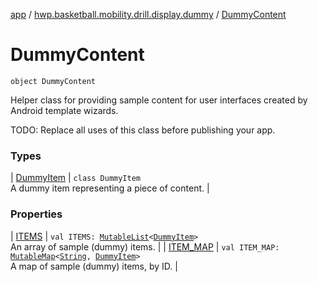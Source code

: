 [app](../../index.md) / [hwp.basketball.mobility.drill.display.dummy](../index.md) / [DummyContent](.)

# DummyContent

`object DummyContent`

Helper class for providing sample content for user interfaces created by
Android template wizards.

TODO: Replace all uses of this class before publishing your app.

### Types

| [DummyItem](-dummy-item/index.md) | `class DummyItem`<br>A dummy item representing a piece of content. |

### Properties

| [ITEMS](-i-t-e-m-s.md) | `val ITEMS: `[`MutableList`](https://kotlinlang.org/api/latest/jvm/stdlib/kotlin.collections/-mutable-list/index.html)`<`[`DummyItem`](-dummy-item/index.md)`>`<br>An array of sample (dummy) items. |
| [ITEM_MAP](-i-t-e-m_-m-a-p.md) | `val ITEM_MAP: `[`MutableMap`](https://kotlinlang.org/api/latest/jvm/stdlib/kotlin.collections/-mutable-map/index.html)`<`[`String`](https://kotlinlang.org/api/latest/jvm/stdlib/kotlin/-string/index.html)`, `[`DummyItem`](-dummy-item/index.md)`>`<br>A map of sample (dummy) items, by ID. |


